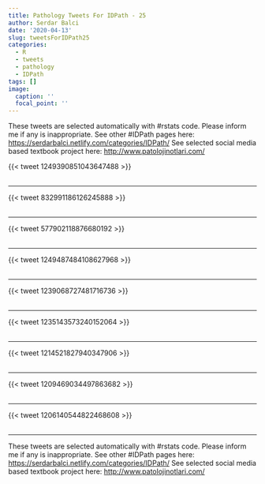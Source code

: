 ```yaml
---
title: Pathology Tweets For IDPath - 25
author: Serdar Balci
date: '2020-04-13'
slug: tweetsForIDPath25
categories:
  - R
  - tweets
  - pathology
  - IDPath
tags: []
image:
  caption: ''
  focal_point: ''
---
```



These tweets are selected automatically with #rstats code. Please inform me if any is inappropriate.
See other #IDPath pages here: https://serdarbalci.netlify.com/categories/IDPath/ 
See selected social media based textbook project here: http://www.patolojinotlari.com/

{{< tweet 1249390851043647488 >}}
<br>
<br>
<hr>
{{< tweet 832991186126245888 >}}
<br>
<br>
<hr>
{{< tweet 577902118876680192 >}}
<br>
<br>
<hr>
{{< tweet 1249487484108627968 >}}
<br>
<br>
<hr>
{{< tweet 1239068727481716736 >}}
<br>
<br>
<hr>
{{< tweet 1235143573240152064 >}}
<br>
<br>
<hr>
{{< tweet 1214521827940347906 >}}
<br>
<br>
<hr>
{{< tweet 1209469034497863682 >}}
<br>
<br>
<hr>
{{< tweet 1206140544822468608 >}}
<br>
<br>
<hr>


These tweets are selected automatically with #rstats code. Please inform me if any is inappropriate.
See other #IDPath pages here: https://serdarbalci.netlify.com/categories/IDPath/ 
See selected social media based textbook project here: http://www.patolojinotlari.com/
